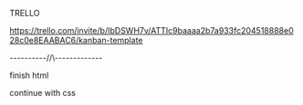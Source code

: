 TRELLO

https://trello.com/invite/b/IbDSWH7v/ATTIc9baaaa2b7a933fc204518888e028c0e8EAABAC6/kanban-template

----------//\\-------------

finish html

continue with css

